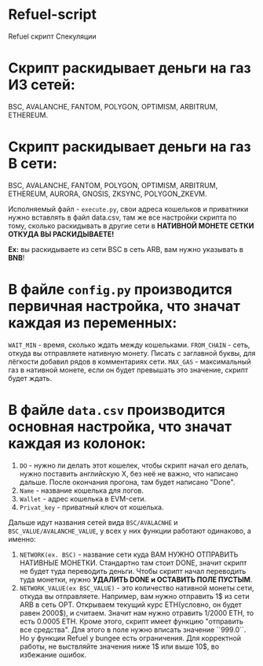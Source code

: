 # Refuel-script
Refuel скрипт Спекуляции

# Скрипт раскидывает деньги на газ ИЗ сетей:
BSC, AVALANCHE, FANTOM, POLYGON, OPTIMISM, ARBITRUM, ETHEREUM.

# Скрипт раскидывает деньги на газ В сети:
BSC, AVALANCHE, FANTOM, POLYGON, OPTIMISM, ARBITRUM, ETHEREUM, AURORA, GNOSIS, ZKSYNC, POLYGON_ZKEVM.

Исполняемый файл - ``execute.py``, свои адреса кошельков и приватники нужно вставлять в файл data.csv, там же все настройки скрипта по тому, сколько раскидывать в другие сети в **НАТИВНОЙ МОНЕТЕ СЕТКИ ОТКУДА ВЫ РАСКИДЫВАЕТЕ!**

**Ex:** вы раскидываете из сети BSC в сеть ARB, вам нужно указывать в **BNB**!

# В файле ``config.py`` производится первичная настройка, что значат каждая из переменных:
``WAIT_MIN`` - время, сколько ждать между кошельками.
``FROM_CHAIN`` - сеть, откуда вы отправляете нативную монету. Писать с заглавной буквы, для лёгкости добавил рядов в комментариях сети.
``MAX_GAS`` - максимальный газ в нативной монете, если он будет превышать это значение, скрипт будет ждать.

# В файле ``data.csv`` производится основная настройка, что значат каждая из колонок:

1) ``DO`` - нужно ли делать этот кошелек, чтобы скрипт начал его делать, нужно поставить английскую X, без неё не важно, что написано дальше. После окончания прогона, там будет написано "Done".
2) ``Name``  - название кошелька для логов.
3) ``Wallet``  - адрес кошелька в EVM-сети.
4) ``Privat_key`` - приватный ключ от кошелька.

Дальше идут названия сетей вида ``BSC/AVALACNHE`` и ``BSC_VALUE/AVALANCHE_VALUE``, у всех у них функции работают одинаково, а именно:

1) ``NETWORK(ex. BSC)`` - название сети куда ВАМ НУЖНО ОТПРАВИТЬ НАТИВНЫЕ МОНЕТКИ. Стандартно там стоит DONE, значит скрипт не будет туда переводить деньги. Чтобы скрипт начал переводить туда монетки, нужно **УДАЛИТЬ DONE и ОСТАВИТЬ ПОЛЕ ПУСТЫМ**. 
2) ``NETWORK_VALUE(ex BSC_VALUE)`` - это количество нативной монеты сети, откуда вы отправляете. Например, вам нужно отправить 1$ из сети ARB в сеть OPT. Открываем текущий курс ETH(условно, он будет равен 2000$), и считаем. Значит нам нужно отравить 1/2000 ETH, то есть 0.0005 ETH. Кроме этого, скрипт имеет функцию "отправить все средства". Для этого в поле нужно вписать значение ``999.0``. Но у функции Refuel у bungee есть ограничения. Для корректной работы, не выствляйте значения ниже 1$ или выше 10$, во избежание ошибок.
